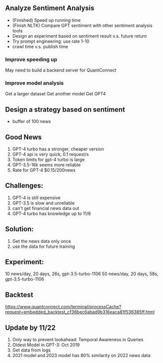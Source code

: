 ## Analyze Sentiment Analysis

- (Finished) Speed up running time 
- (Finish NLTK) Compare GPT sentiment with other sentiment analysis tools
- Design an experiment based on sentiment result v.s. future return
- Try prompt engineering: use rate 1-10
- crawl time v.s. publish time

### Improve speeding up
May need to build a backend server for QuantConnect

### Improve model analysis
Get a larger dataset
Get another model
Get GPT4



## Design a strategy based on sentiment

- buffer of 100 news
 


## Good News
1. GPT-4 turbo has a stronger, cheaper version
2. GPT-4 api is very quick, 0.1 request/s
3. Token limits for gpt-4 turbo is large
4. GPT-3.5-16k seems more reliable
5. Rate for GPT-4 $0.15/200news

## Challenges:
1. GPT-4 is still expensive
2. GPT-3.5 is slow and unreliable
3. can't get financial news data out
4. GPT-4 turbo has knowledge up to 11/6

## Solution:
1. Get the news data only once
2. use the data for future training

## Experiment:
10 news/day, 20 days, 26s, gpt-3.5-turbo-1106
50 news/day, 20 days, 58s, gpt-3.5-turbo-1106

## Backtest
https://www.quantconnect.com/terminal/processCache?request=embedded_backtest_cf36bec6abad9b316eaca81f536385ff.html



## Update by 11/22
1. Only way to prevent lookahead: Temporal Awareness in Queries
2. Oldest Model in GPT-3: Oct 2019
3. Get data from logs
4. 2021 model and 2023 model has 80% similarity on 2022 news data